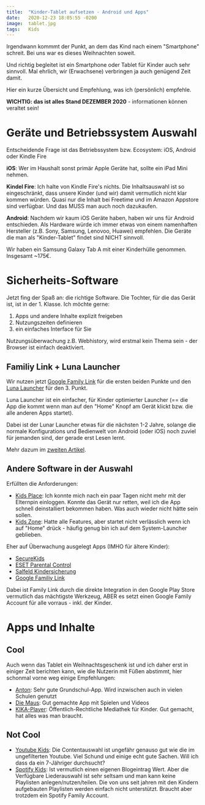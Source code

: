 ```yaml
---
title:  "Kinder-Tablet aufsetzen - Android und Apps"
date:   2020-12-23 18:05:55 -0200
image:  tablet.jpg
tags:   Kids
---
```


Irgendwann kommmt der Punkt, an dem das Kind nach einem "Smartphone" schreit. Bei uns war es dieses Weihnachten soweit.

Und richtig begleitet ist ein Smartphone oder Tablet für Kinder auch sehr sinnvoll. Mal ehrlich, wir (Erwachsene) verbringen ja auch genügend Zeit damit. 

Hier ein kurze Übersicht und Empfehlung, was ich (persönlich) empfehle. 

**WICHTIG: das ist alles Stand DEZEMBER 2020** - informationen können veraltet sein!

# Geräte und Betriebssystem Auswahl 

Entscheidende Frage ist das Betriebssystem bzw. Ecosystem: iOS, Android oder Kindle Fire

**iOS**: Wer im Haushalt sonst primär Apple Geräte hat, sollte ein iPad Mini nehmen. 

**Kindel Fire**: Ich halte von Kindle Fire's nichts. Die Inhaltsauswahl ist so eingeschränkt, dass unsere Kinder (und wir) damit vermutlich nicht klar kommen würden. Quasi nur die Inhalt bei Freetime und im Amazon Appstore sind verfügbar. Und das MUSS man auch noch dazukaufen.

**Android**: Nachdem wir kaum iOS Geräte haben, haben wir uns für Android entschieden. Als Hardware würde ich immer etwas von einem namenhaften Hersteller (z.B. Sony, Samsung, Lenovoo, Huawei) empfehlen. Die Geräte die man als "Kinder-Tablet" findet sind NICHT sinnvoll. 

Wir haben ein Samsung Galaxy Tab A mit einer Kinderhülle genommen. Insgesamt ~175€.

# Sicherheits-Software

Jetzt fing der Spaß an: die richtige Software. 
Die Tochter, für die das Gerät ist, ist in der 1. Klasse. 
Ich möchte gerne:
1. Apps und andere Inhalte explizit freigeben 
1. Nutzungszeiten definieren
1. ein einfaches Interface für Sie

Nutzungsüberwachung z.B. Webhistory, wird erstmal kein Thema sein - der Browser ist einfach deaktiviert. 

## Familiy Link + Luna Launcher

Wir nutzen jetzt [Google Family Link](https://families.google.com/intl/de/familylink/) für die ersten beiden Punkte und den [Luna Launcher](https://play.google.com/store/apps/details?id=com.hootapps.slauncher&hl=de&gl=US) für den 3. Punkt.

Luna Launcher ist ein einfacher, für Kinder optimierter Launcher (== die App die kommt wenn man auf den "Home" Knopf am Gerät klickt bzw. die alle anderen Apps startet).

Dabei ist der Lunar Launcher etwas für die nächsten 1-2 Jahre, solange die normale Konfigurations und Bedienwelt von Android (oder iOS) noch zuviel für jemanden sind, der gerade erst Lesen lernt.

Mehr dazum im [zweiten Artikel](./2020-23-12.kids-tablet-teil-2.md).


## Andere Software in der Auswahl

Erfüllten die Anforderungen:
* [Kids Place](https://play.google.com/store/apps/details?id=com.kiddoware.kidsplace&hl=de&gl=US): Ich konnte mich nach ein paar Tagen nicht mehr mit der Elternpin einloggen. Konnte das Gerät nur retten, weil ich die App schnell deinstalliert bekommen haben. Was auch wieder nicht hätte sein sollen. 
* [Kids Zone](https://play.google.com/store/apps/details?id=com.ootpapps.kids.zone.app.lock&hl=de&gl=US): Hatte alle Features, aber startet nicht verlässlich wenn ich auf "Home" drück - häufig genug bin ich auf dem System-Launcher geblieben. 

Eher auf Überwachung ausgelegt Apps (IMHO für ältere Kinder):
* [SecureKids](https://play.google.com/store/apps/details?id=com.securekids.launcher_reloaded&hl=de&gl=US)
* [ESET Parental Control](https://play.google.com/store/apps/details?id=com.eset.parental&hl=de&gl=US)
* [Salfeld Kindersicherung](https://play.google.com/store/apps/details?id=com.salfeld.cb3&hl=de&gl=US)
* [Google Familiy Link](https://play.google.com/store/apps/details?id=com.google.android.apps.kids.familylink&hl=de&gl=US)

Dabei ist Family Link durch die direkte Integration in den Google Play Store vermutlich das mächtigste Werkzeug, ABER es setzt einen Google Family Account für alle vorraus - inkl. der Kinder.  

# Apps und Inhalte

## Cool

Auch wenn das Tablet ein Weihnachtsgeschenk ist und ich daher erst in einiger Zeit berichten kann, wie die Nutzerin mit Füßen abstimmt, hier schonmal vorne weg einige Empfehlungen:

* [Anton](https://play.google.com/store/apps/details?id=com.solocode.anton&hl=de&gl=US): Sehr gute Grundschul-App. Wird inzwischen auch in vielen Schulen genutzt
* [Die Maus](https://play.google.com/store/apps/details?id=de.wdr.maus&hl=de&gl=US): Gut gemachte App mit Spielen und Videos
* [KIKA-Player](https://play.google.com/store/apps/details?id=de.kika.kikaplayer&hl=de&gl=US): Öffentlich-Rechtliche Mediathek für Kinder. Gut gemacht, hat alles was man braucht.

## Not Cool

* [Youtube Kids](https://play.google.com/store/apps/details?id=com.google.android.apps.youtube.kids&hl=de&gl=US): Die Contentauswahl ist ungefähr genauso gut wie die im ungefilterten Youtube. Viel Schund und einige echt gute Sachen. Will ich dass da ein 7-Jähriger durchsucht?
* [Spotify Kids](https://play.google.com/store/apps/details?id=com.spotify.kids&hl=de&gl=US): Ist vermutlich einen eigenen Blogeintrag Wert. Aber die Verfügbare Liederauswahl ist sehr seltsam und man kann keine Playlisten anlegen/nutzen/teilen. Die von uns seit jahren mit den Kindern aufgebauten Playlisten werden einfach nicht unterstützt. Braucht aber trotzdem ein Spotify Family Account. 

